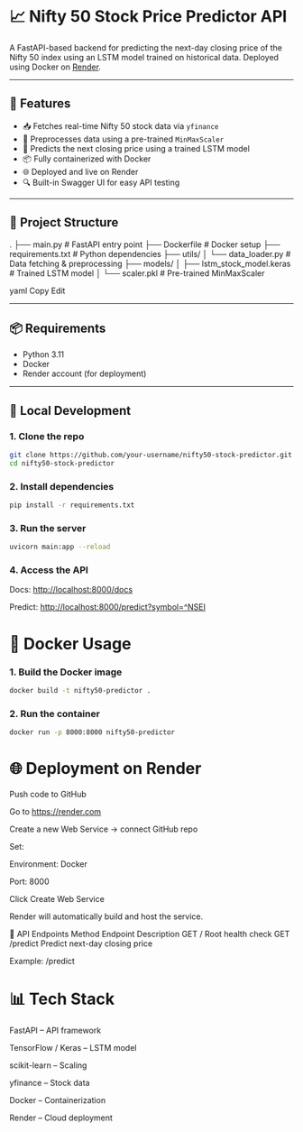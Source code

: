 # 📈 Nifty 50 Stock Price Predictor API

A FastAPI-based backend for predicting the next-day closing price of the Nifty 50 index using an LSTM model trained on historical data. Deployed using Docker on [Render](https://render.com).

---

## 🚀 Features

- 📥 Fetches real-time Nifty 50 stock data via `yfinance`
- 🔄 Preprocesses data using a pre-trained `MinMaxScaler`
- 🧠 Predicts the next closing price using a trained LSTM model
- 📦 Fully containerized with Docker
- 🌐 Deployed and live on Render
- 🔍 Built-in Swagger UI for easy API testing

---

## 📁 Project Structure

.
├── main.py # FastAPI entry point
├── Dockerfile # Docker setup
├── requirements.txt # Python dependencies
├── utils/
│ └── data_loader.py # Data fetching & preprocessing
├── models/
│ ├── lstm_stock_model.keras # Trained LSTM model
│ └── scaler.pkl # Pre-trained MinMaxScaler

yaml
Copy
Edit

---

## 📦 Requirements

- Python 3.11
- Docker
- Render account (for deployment)

---

## 🧪 Local Development

### 1. Clone the repo

```bash
git clone https://github.com/your-username/nifty50-stock-predictor.git
cd nifty50-stock-predictor
```

### 2. Install dependencies

```bash
pip install -r requirements.txt
```

### 3. Run the server

```bash
uvicorn main:app --reload
```

### 4. Access the API

Docs: <http://localhost:8000/docs>

Predict: <http://localhost:8000/predict?symbol=^NSEI>

# 🐳 Docker Usage

### 1. Build the Docker image

```bash
docker build -t nifty50-predictor .
```

### 2. Run the container

```bash
docker run -p 8000:8000 nifty50-predictor
```

# 🌐 Deployment on Render

Push code to GitHub

Go to <https://render.com>

Create a new Web Service → connect GitHub repo

Set:

Environment: Docker

Port: 8000

Click Create Web Service

Render will automatically build and host the service.

🔗 API Endpoints
Method Endpoint Description
GET / Root health check
GET /predict Predict next-day closing price

Example: /predict

# 📊 Tech Stack

FastAPI – API framework

TensorFlow / Keras – LSTM model

scikit-learn – Scaling

yfinance – Stock data

Docker – Containerization

Render – Cloud deployment
